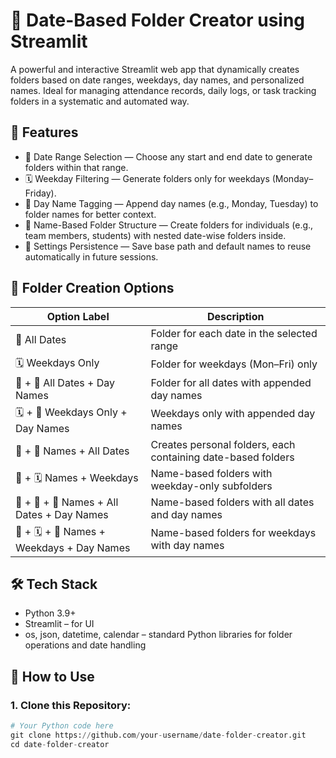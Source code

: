 # 📂 Date-Based Folder Creator using Streamlit

A powerful and interactive Streamlit web app that dynamically creates folders based on date ranges, weekdays, day names, and personalized names. Ideal for managing attendance records, daily logs, or task tracking folders in a systematic and automated way.

## 🚀 Features

- 📆 Date Range Selection — Choose any start and end date to generate folders within that range.
- 🗓️ Weekday Filtering — Generate folders only for weekdays (Monday–Friday).
- 📛 Day Name Tagging — Append day names (e.g., Monday, Tuesday) to folder names for better context.
- 👤 Name-Based Folder Structure — Create folders for individuals (e.g., team members, students) with nested date-wise folders inside.
- 💾 Settings Persistence — Save base path and default names to reuse automatically in future sessions.

## 📁 Folder Creation Options

| Option Label                               | Description                                                  |
| ------------------------------------------ | ------------------------------------------------------------ |
| 📅 All Dates                               | Folder for each date in the selected range                   |
| 🗓️ Weekdays Only                          | Folder for weekdays (Mon–Fri) only                           |
| 📅 + 📛 All Dates + Day Names              | Folder for all dates with appended day names                 |
| 🗓️ + 📛 Weekdays Only + Day Names         | Weekdays only with appended day names                        |
| 👤 + 📅 Names + All Dates                  | Creates personal folders, each containing date-based folders |
| 👤 + 🗓️ Names + Weekdays                  | Name-based folders with weekday-only subfolders              |
| 👤 + 📅 + 📛 Names + All Dates + Day Names | Name-based folders with all dates and day names              |
| 👤 + 🗓️ + 📛 Names + Weekdays + Day Names | Name-based folders for weekdays with day names               |

## 🛠️ Tech Stack

- Python 3.9+
- Streamlit – for UI
- os, json, datetime, calendar – standard Python libraries for folder operations and date handling

## 🔧 How to Use

### 1. Clone this Repository:

```python
# Your Python code here
git clone https://github.com/your-username/date-folder-creator.git
cd date-folder-creator
```

